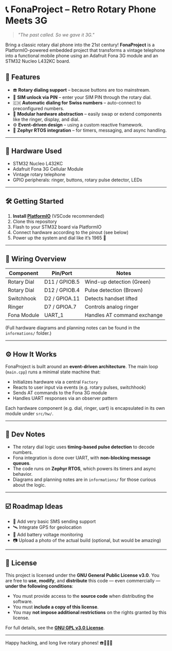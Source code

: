 # 📞 FonaProject – Retro Rotary Phone Meets 3G
> *"The past called. So we gave it 3G."*

Bring a classic rotary dial phone into the 21st century! **FonaProject** is a PlatformIO-powered embedded project that transforms a vintage telephone into a functional mobile phone using an Adafruit Fona 3G module and an STM32 Nucleo L432KC board.

## 🚀 Features

- ☎️ **Rotary dialing support** – because buttons are too mainstream.
- 🔐 **SIM unlock via PIN** – enter your SIM PIN through the rotary dial.
- 🇨🇭 **Automatic dialing for Swiss numbers** – auto-connect to preconfigured numbers.
- 🔁 **Modular hardware abstraction** – easily swap or extend components like the ringer, display, and dial.
- ⚙️ **Event-driven design** – using a custom reactive framework.
- 🧪 **Zephyr RTOS integration** – for timers, messaging, and async handling.

---

## 🔧 Hardware Used

- STM32 Nucleo L432KC
- Adafruit Fona 3G Cellular Module
- Vintage rotary telephone
- GPIO peripherals: ringer, buttons, rotary pulse detector, LEDs

---

## 🛠 Getting Started

1. **Install [PlatformIO](https://platformio.org/)** (VSCode recommended)
2. Clone this repository
3. Flash to your STM32 board via PlatformIO
4. Connect hardware according to the pinout (see below)
5. Power up the system and dial like it’s 1965 🚀

---

## 🔌 Wiring Overview

| Component     | Pin/Port       | Notes                       |
|---------------|----------------|-----------------------------|
| Rotary Dial   | D11 / GPIOB.5  | Wind-up detection (Green)   |
| Rotary Dial   | D12 / GPIOB.4  | Pulse detection (Brown)     |
| Switchhook    | D2  / GPIOA.11 | Detects handset lifted      |
| Ringer        | D7  / GPIOA.7  | Controls analog ringer      |
| Fona Module   | UART_1         | Handles AT command exchange |

(Full hardware diagrams and planning notes can be found in the `informations/` folder.)

---

## ⚙️ How It Works

FonaProject is built around an **event-driven architecture**. The main loop (`main.cpp`) runs a minimal state machine that:

- Initializes hardware via a central `Factory`
- Reacts to user input via events (e.g. rotary pulses, switchhook)
- Sends AT commands to the Fona 3G module
- Handles UART responses via an observer pattern

Each hardware component (e.g. dial, ringer, uart) is encapsulated in its own module under `src/hw/`.

---

## 🧠 Dev Notes

- The rotary dial logic uses **timing-based pulse detection** to decode numbers.
- Fona integration is done over UART, with **non-blocking message queues**.
- The code runs on **Zephyr RTOS**, which powers its timers and async behavior.
- Diagrams and planning notes are in `informations/` for those curious about the logic.

---

## ☑️ Roadmap Ideas

- 📱 Add very basic SMS sending support
- 🛰️ Integrate GPS for geolocation
- 🔋 Add battery voltage monitoring
- 📷 Upload a photo of the actual build (optional, but would be amazing)

---

## 📜 License

This project is licensed under the **GNU General Public License v3.0**.
You are free to **use**, **modify**, and **distribute** this code — even commercially — **under the following conditions**:

- You must provide access to the **source code** when distributing the software.
- You must **include a copy of this license**.
- You may **not impose additional restrictions** on the rights granted by this license.

For full details, see the [**GNU GPL v3.0 License**](./LICENSE).

---

Happy hacking, and long live rotary phones! ☎️👨‍🔧✨